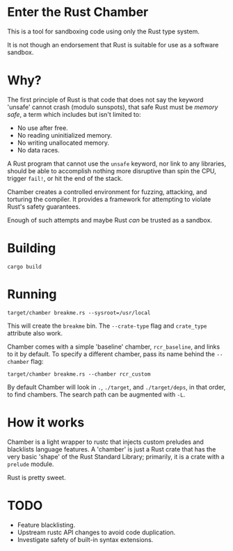 # Enter the Rust Chamber

This is a tool for sandboxing code using only the Rust type system.

It is not though an endorsement that Rust is suitable for use as a software sandbox.


# Why?

The first principle of Rust is that code that does not say the keyword 'unsafe' cannot crash (modulo sunspots),
that safe Rust must be *memory safe*,
a term which includes but isn't limited to:

* No use after free.
* No reading uninitialized memory.
* No writing unallocated memory.
* No data races.

A Rust program that cannot use the `unsafe` keyword,
nor link to any libraries,
should be able to accomplish nothing more disruptive than spin the CPU,
trigger `fail!`, or hit the end of the stack.

Chamber creates a controlled environment for fuzzing, attacking, and torturing the compiler.
It provides a framework for attempting to violate Rust's safety guarantees.

Enough of such attempts and maybe Rust *can* be trusted as a sandbox.


# Building

`cargo build`


# Running

```
target/chamber breakme.rs --sysroot=/usr/local
```

This will create the `breakme` bin.
The `--crate-type` flag and `crate_type` attribute also work.

Chamber comes with a simple 'baseline' chamber, `rcr_baseline`,
and links to it by default.
To specify a different chamber,
pass its name behind the `--chamber` flag:

```
target/chamber breakme.rs --chamber rcr_custom
```

By default Chamber will look in `.`, `./target`, and `./target/deps`, in that order,
to find chambers.
The search path can be augmented with `-L`.

# How it works

Chamber is a light wrapper to rustc that injects custom preludes and blacklists language features.
A 'chamber' is just a Rust crate that has the very basic 'shape' of the Rust Standard Library;
primarily, it is a crate with a `prelude` module.

Rust is pretty sweet.

# TODO

* Feature blacklisting.
* Upstream rustc API changes to avoid code duplication.
* Investigate safety of built-in syntax extensions.
